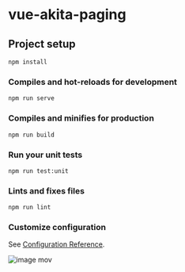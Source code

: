 # vue-akita-paging

## Project setup
```
npm install
```

### Compiles and hot-reloads for development
```
npm run serve
```

### Compiles and minifies for production
```
npm run build
```

### Run your unit tests
```
npm run test:unit
```

### Lints and fixes files
```
npm run lint
```

### Customize configuration
See [Configuration Reference](https://cli.vuejs.org/config/).

![image mov](https://user-images.githubusercontent.com/3645994/70798960-aae6e480-1deb-11ea-9a3b-b009e9a6ebf8.gif)